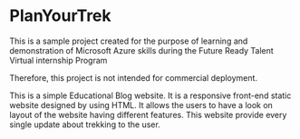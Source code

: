 # PlanYourTrek
This is a sample project created for the purpose of learning and demonstration of Microsoft Azure skills during the Future Ready Talent Virtual internship Program

Therefore, this project is not intended for commercial deployment.

This is a simple Educational Blog website. It is a responsive front-end static website designed by using HTML. It allows the users to have a look on layout of the website having different features. 
This website provide every single update about trekking to the user.
